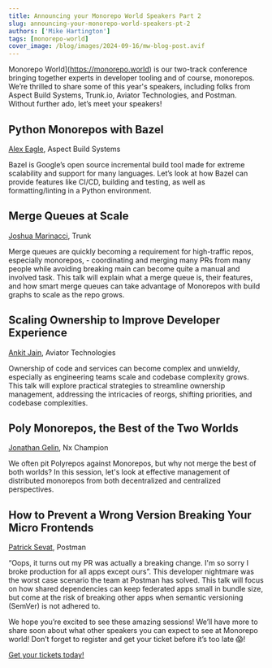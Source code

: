 ```yaml
---
title: Announcing your Monorepo World Speakers Part 2
slug: announcing-your-monorepo-world-speakers-pt-2
authors: ['Mike Hartington']
tags: [monorepo-world]
cover_image: /blog/images/2024-09-16/mw-blog-post.avif
---
```


Monorepo World](https://monorepo.world) is our two-track conference bringing together experts in developer tooling and of course, monorepos. We’re thrilled to share some of this year's speakers, including folks from Aspect Build Systems, Trunk.io, Aviator Technologies, and Postman. Without further ado, let’s meet your speakers!

## Python Monorepos with Bazel

[Alex Eagle](https://x.com/Jakeherringbone), Aspect Build Systems

Bazel is Google’s open source incremental build tool made for extreme scalability and support for many languages. Let’s look at how Bazel can provide features like CI/CD, building and testing, as well as formatting/linting in a Python environment.

## Merge Queues at Scale

[Joshua Marinacci](https://x.com/joshmarinacci), Trunk

Merge queues are quickly becoming a requirement for high-traffic repos, especially monorepos, - coordinating and merging many PRs from many people while avoiding breaking main can become quite a manual and involved task. This talk will explain what a merge queue is, their features, and how smart merge queues can take advantage of Monorepos with build graphs to scale as the repo grows.

## Scaling Ownership to Improve Developer Experience

[Ankit Jain](https://x.com/ankitxg), Aviator Technologies

Ownership of code and services can become complex and unwieldy, especially as engineering teams scale and codebase complexity grows. This talk will explore practical strategies to streamline ownership management, addressing the intricacies of reorgs, shifting priorities, and codebase complexities.

## Poly Monorepos, the Best of the Two Worlds

[Jonathan Gelin](https://x.com/jonathan_gelin), Nx Champion

We often pit Polyrepos against Monorepos, but why not merge the best of both worlds? In this session, let's look at effective management of distributed monorepos from both decentralized and centralized perspectives.

## How to Prevent a Wrong Version Breaking Your Micro Frontends

[Patrick Sevat](https://x.com/_Sevat), Postman

“Oops, it turns out my PR was actually a breaking change. I'm so sorry I broke production for all apps except ours”. This developer nightmare was the worst case scenario the team at Postman has solved. This talk will focus on how shared dependencies can keep federated apps small in bundle size, but come at the risk of breaking other apps when semantic versioning (SemVer) is not adhered to.

We hope you’re excited to see these amazing sessions! We’ll have more to share soon about what other speakers you can expect to see at Monorepo world! Don’t forget to register and get your ticket before it’s too late 😱!

[Get your tickets today!](https://bit.ly/3YZcb5r)
